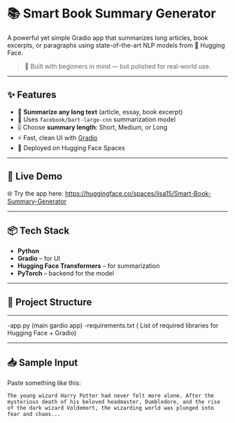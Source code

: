 # 📚 Smart Book Summary Generator

A powerful yet simple Gradio app that summarizes long articles, book excerpts, or paragraphs using state-of-the-art NLP models from 🤗 Hugging Face.

> 🚀 Built with beginners in mind — but polished for real-world use.


---

## ✨ Features

- 📖 **Summarize any long text** (article, essay, book excerpt)
- 🧠 Uses `facebook/bart-large-cnn` summarization model
- 🎚 Choose **summary length**: Short, Medium, or Long
- ⚡ Fast, clean UI with [Gradio](https://gradio.app)
- 🧰 Deployed on Hugging Face Spaces

---

## 🔗 Live Demo

🌐 Try the app here: https://huggingface.co/spaces/ilsa15/Smart-Book-Summary-Generator

---

## 📦 Tech Stack

- **Python**
- **Gradio** – for UI
- **Hugging Face Transformers** – for summarization
- **PyTorch** – backend for the model

---
## 📁 Project Structure
---
 -app.py (main gardio app)
 -requirements.txt ( List of required libraries for Hugging Face + Gradio)

----

## 📥 Sample Input

Paste something like this:

```text
The young wizard Harry Potter had never felt more alone. After the mysterious death of his beloved headmaster, Dumbledore, and the rise of the dark wizard Voldemort, the wizarding world was plunged into fear and chaos...


